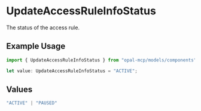 # UpdateAccessRuleInfoStatus

The status of the access rule.

## Example Usage

```typescript
import { UpdateAccessRuleInfoStatus } from "opal-mcp/models/components";

let value: UpdateAccessRuleInfoStatus = "ACTIVE";
```

## Values

```typescript
"ACTIVE" | "PAUSED"
```